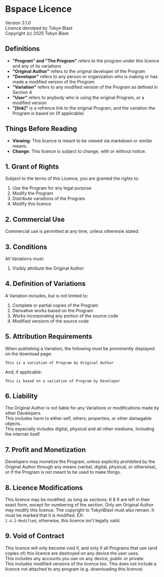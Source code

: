 # Bspace Licence
Version 3.1.0<br>
Licence devolped by Tokyn Blast<br>
Copyright (c) 2025 Tokyn Blast

## Definitions

- **"Program" and "The Program"** refers to the program under this licence and any of its variations
- **"Original Author"** refers to the original developer of the Program
- **"Developer"** refers to any person or organization who is making or has made a modified version of the Program
- **"Variation"** refers to any modified version of the Program as defined in Section 4
- **"User"** refers to anybody who is using the original Program, or a modified version
- **"[link]"** is a refrence link to the original Program, and the variation the Program is based on (If applicable)


## Things Before Reading
- **Viewing**: This licence is meant to be viewed via markdown or similar means.
- **Change**: This licence is subject to change, with or without notice.


## 1. Grant of Rights

Subject to the terms of this Licence, you are granted the rights to:
1. Use the Program for any legal purpose
2. Modify the Program
3. Distribute variations of the Program
4. Modify this licence


## 2. Commercial Use

Commercial use is permitted at any time, unless otherwsie stated.<br>


## 3. Conditions

All Variations must:
1. Visibly attribute the Original Author


## 4. Definition of Variations

A Variation includes, but is not limited to:
1. Complete or partial copies of the Program
2. Derivative works based on the Program
3. Works incorporating any portion of the source code
4. Modified versions of the source code

## 5. Attribution Requirements

When publishing a Variation, the following must be prominently displayed on the download page:

```
This is a variation of Program by Original Author
```
And, if applicable:

```
This is based on a variation of Program by Developer
```


## 6. Liability

The Original Author is not liable for any Variations or modifications made by other Developers.<br>
This includes harm to either self, others, properties, or other damagable objects.<br>
This especially includes digital, physical and all other mediums, Including the internet itself.<br>


## 7. Profit and Monetization

Developers may monetize the Program, unless explicitly prohibited by the Original Author through any means (verbal, digital, physical, or otherwise),<br>
or if the Program is not meant to be used to make things.


## 8. Licence Modifications

This licence may be modified, as long as sections:
 6
 8
 9
are left in their exact form, except for numbering of the section.
Only am Original Author may modify this licence.
The copyright to TokynBlast must also remain.
It must be marked that it is modified. EX:<br>
```1.4.2-Modified```, otherwise, this licence isn't legally valid.

## 9. Void of Contract

This licence will only become void if, and only if all Programs that use (and copies of) this licence are destroyed on any device the user uses.<br>
This includes any accounts you use on any device, public or private.<br>
This includes modified versions of the licence too.
This does not include a licence not attached to any program (e.g. downloading this licence)
